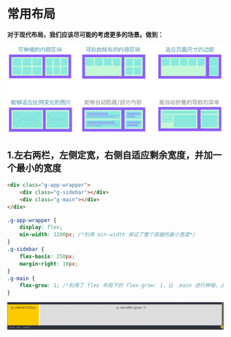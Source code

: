 # 常用布局

**对于现代布局，我们应该尽可能的考虑更多的场景。做到：**

![](../assets/css/2621736424-bfe4a4d206cfb155_articlex.png)

## 1.左右两栏，左侧定宽，右侧自适应剩余宽度，并加一个最小的宽度

```html
<div class="g-app-wrapper">
    <div class="g-sidebar"></div>
    <div class="g-main"></div>
</div>
```

```css
.g-app-wrapper {
    display: flex;
    min-width: 1200px; /*利用 min-width 保证了整个容器的最小宽度*/
}
.g-sidebar {
    flex-basis: 250px;
    margin-right: 10px;
}
.g-main {
    flex-grow: 1; /*利用了 flex 布局下的 flex-grow: 1，让 .main 进行伸缩，占满剩余空间*/
}
```

![](../assets/css/2670292442-93b2121df33c49f1_articlex.gif)